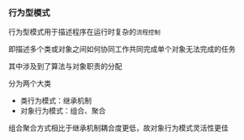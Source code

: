 ### 行为型模式

行为型模式用于描述程序在运行时复杂的`流程控制`

即描述多个类或对象之间如何协同工作共同完成单个对象无法完成的任务

其中涉及到了算法与对象职责的分配

分为两个大类

- 类行为模式：继承机制
- 对象行为模式：组合、聚合


组合聚合方式相比于继承机制耦合度更低，故对象行为模式灵活性更佳

